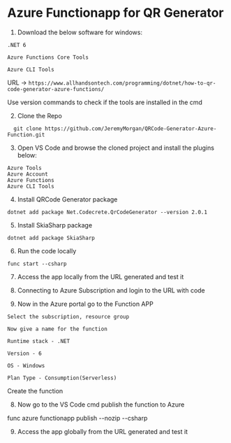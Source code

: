 # Azure Functionapp for QR Generator

1. Download the below software for windows:
```
.NET 6

Azure Functions Core Tools

Azure CLI Tools
```
URL -> ```https://www.allhandsontech.com/programming/dotnet/how-to-qr-code-generator-azure-functions/```

Use version commands to check if the tools are installed in the cmd


2. Clone the Repo
```
  git clone https://github.com/JeremyMorgan/QRCode-Generator-Azure-Function.git
```

3. Open VS Code and browse the cloned project and install the plugins below:
```
Azure Tools
Azure Account
Azure Functions
Azure CLI Tools
```

4. Install QRCode Generator package
```
dotnet add package Net.Codecrete.QrCodeGenerator --version 2.0.1
```

5. Install  SkiaSharp package
```
dotnet add package SkiaSharp
```

6. Run the code locally 
```
func start --csharp
```

7. Access the app locally from the URL generated and test it


8. Connecting to Azure Subscription and login to the URL with code

9. Now in the Azure portal go to the Function APP
```
Select the subscription, resource group

Now give a name for the function

Runtime stack - .NET

Version - 6

OS - Windows 

Plan Type - Consumption(Serverless)
```
Create the function


8. Now go to the VS Code cmd publish the function to Azure

func azure functionapp publish <azure-functionapp-name> --nozip --csharp


9. Access the app globally from the URL generated and test it


